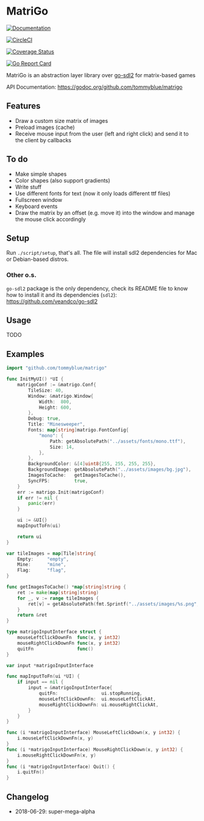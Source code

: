 # MatriGo

[![Documentation](https://godoc.org/github.com/tommyblue/matrigo?status.svg)](http://godoc.org/github.com/tommyblue/matrigo)

[![CircleCI](https://circleci.com/gh/tommyblue/matrigo/tree/master.svg?style=svg)](https://circleci.com/gh/tommyblue/matrigo/tree/master)

[![Coverage Status](https://coveralls.io/repos/github/tommyblue/matrigo/badge.svg?branch=master)](https://coveralls.io/github/tommyblue/matrigo?branch=master)

[![Go Report Card](https://goreportcard.com/badge/github.com/tommyblue/matrigo)](https://goreportcard.com/report/github.com/tommyblue/matrigo)

MatriGo is an abstraction layer library over [go-sdl2](https://github.com/veandco/go-sdl2) for matrix-based games

API Documentation: https://godoc.org/github.com/tommyblue/matrigo

## Features

- Draw a custom size matrix of images
- Preload images (cache)
- Receive mouse input from the user (left and right click) and send it to the client by callbacks

## To do

- Make simple shapes
- Color shapes (also support gradients)
- Write stuff
- Use different fonts for text (now it only loads different ttf files)
- Fullscreen window
- Keyboard events
- Draw the matrix by an offset (e.g. move it) into the window and manage the mouse click accordingly

## Setup

Run `./script/setup`, that's all.
The file will install sdl2 dependencies for Mac or Debian-based distros.

### Other o.s.

`go-sdl2` package is the only dependency, check its README file to know how to install it and its
dependencies (`sdl2`): https://github.com/veandco/go-sdl2

## Usage

TODO

## Examples

```go
import "github.com/tommyblue/matrigo"

func InitMyUI() *UI {
    matrigoConf := &matrigo.Conf{
		TileSize: 40,
		Window: &matrigo.Window{
			Width:  800,
			Height: 600,
		},
		Debug: true,
		Title: "Minesweeper",
		Fonts: map[string]matrigo.FontConfig{
			"mono": {
				Path: getAbsolutePath("../assets/fonts/mono.ttf"),
				Size: 14,
			},
		},
		BackgroundColor: &[4]uint8{255, 255, 255, 255},
		BackgroundImage: getAbsolutePath("../assets/images/bg.jpg"),
		ImagesToCache:   getImagesToCache(),
		SyncFPS:         true,
    }
    err := matrigo.Init(matrigoConf)
	if err != nil {
		panic(err)
    }

    ui := &UI{}
	mapInputToFn(ui)

	return ui
}

var tileImages = map[Tile]string{
	Empty:     "empty",
	Mine:      "mine",
	Flag:      "flag",
}

func getImagesToCache() *map[string]string {
	ret := make(map[string]string)
	for _, v := range tileImages {
		ret[v] = getAbsolutePath(fmt.Sprintf("../assets/images/%s.png", v))
	}
	return &ret
}

type matrigoInputInterface struct {
	mouseLeftClickDownFn  func(x, y int32)
	mouseRightClickDownFn func(x, y int32)
	quitFn                func()
}

var input *matrigoInputInterface

func mapInputToFn(ui *UI) {
	if input == nil {
		input = &matrigoInputInterface{
			quitFn:                ui.stopRunning,
			mouseLeftClickDownFn:  ui.mouseLeftClickAt,
			mouseRightClickDownFn: ui.mouseRightClickAt,
		}
	}
}

func (i *matrigoInputInterface) MouseLeftClickDown(x, y int32) {
	i.mouseLeftClickDownFn(x, y)
}
func (i *matrigoInputInterface) MouseRightClickDown(x, y int32) {
	i.mouseRightClickDownFn(x, y)
}
func (i *matrigoInputInterface) Quit() {
	i.quitFn()
}
```

## Changelog

- 2018-06-29: super-mega-alpha
